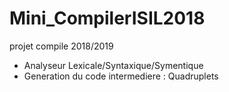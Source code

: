 # Mini_CompilerISIL2018

projet compile 2018/2019

- Analyseur Lexicale/Syntaxique/Symentique
- Generation du code intermediere : Quadruplets
